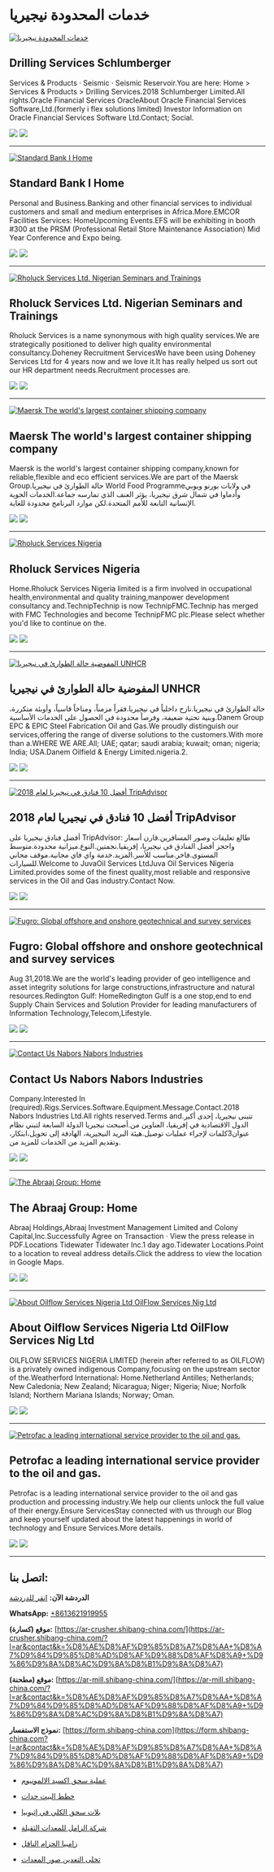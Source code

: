 # خدمات المحدودة نيجيريا

<a href="https://swt.shibang-china.com/?l=ar&img&k=%D8%AE%D8%AF%D9%85%D8%A7%D8%AA+%D8%A7%D9%84%D9%85%D8%AD%D8%AF%D9%88%D8%AF%D8%A9+%D9%86%D9%8A%D8%AC%D9%8A%D8%B1%D9%8A%D8%A7" target="_blank">![خدمات المحدودة نيجيريا](http://static.shibang-china.com/all-800x300/935.jpg)</a>

## Drilling Services Schlumberger
Services &amp; Products &middot; Seismic &middot; Seismic Reservoir.You are here: Home &gt; Services &amp; Products &gt; Drilling Services.2018 Schlumberger Limited.All rights.Oracle Financial Services OracleAbout Oracle Financial Services Software,Ltd.(formerly i flex solutions limited) Investor Information on Oracle Financial Services Software Ltd.Contact; Social.


<a href="https://whatsapp.shibangsoft.com/WhatsApp.php" target="_blank" title="WhatsApp">![](http://static.shibang-china.com/icon/whatsapp.png)</a> <a href="https://swt.shibang-china.com/?l=ar&icon&k=%D8%AE%D8%AF%D9%85%D8%A7%D8%AA+%D8%A7%D9%84%D9%85%D8%AD%D8%AF%D9%88%D8%AF%D8%A9+%D9%86%D9%8A%D8%AC%D9%8A%D8%B1%D9%8A%D8%A7" target="_blank">![](http://static.shibang-china.com/icon/chat-ar.png)</a>

---

<a href="https://swt.shibang-china.com/?l=ar&img&k=%D8%AE%D8%AF%D9%85%D8%A7%D8%AA+%D8%A7%D9%84%D9%85%D8%AD%D8%AF%D9%88%D8%AF%D8%A9+%D9%86%D9%8A%D8%AC%D9%8A%D8%B1%D9%8A%D8%A7" target="_blank">![Standard Bank I Home](http://static.shibang-china.com/all-800x300/1216.jpg)</a>

## Standard Bank I Home
Personal and Business.Banking and other financial services to individual customers and small and medium enterprises in Africa.More.EMCOR Facilities Services: HomeUpcoming Events.EFS will be exhibiting in booth #300 at the PRSM (Professional Retail Store Maintenance Association) Mid Year Conference and Expo being.


<a href="https://whatsapp.shibangsoft.com/WhatsApp.php" target="_blank" title="WhatsApp">![](http://static.shibang-china.com/icon/whatsapp.png)</a> <a href="https://swt.shibang-china.com/?l=ar&icon&k=%D8%AE%D8%AF%D9%85%D8%A7%D8%AA+%D8%A7%D9%84%D9%85%D8%AD%D8%AF%D9%88%D8%AF%D8%A9+%D9%86%D9%8A%D8%AC%D9%8A%D8%B1%D9%8A%D8%A7" target="_blank">![](http://static.shibang-china.com/icon/chat-ar.png)</a>

---

<a href="https://swt.shibang-china.com/?l=ar&img&k=%D8%AE%D8%AF%D9%85%D8%A7%D8%AA+%D8%A7%D9%84%D9%85%D8%AD%D8%AF%D9%88%D8%AF%D8%A9+%D9%86%D9%8A%D8%AC%D9%8A%D8%B1%D9%8A%D8%A7" target="_blank">![Rholuck Services Ltd. Nigerian Seminars and Trainings](http://static.shibang-china.com/all-800x300/510.jpg)</a>

## Rholuck Services Ltd. Nigerian Seminars and Trainings
Rholuck Services is a name synonymous with high quality services.We are strategically positioned to deliver high quality environmental consultancy.Doheney Recruitment ServicesWe have been using Doheney Services Ltd for 4 years now and we love it.It has really helped us sort out our HR department needs.Recruitment processes are.


<a href="https://whatsapp.shibangsoft.com/WhatsApp.php" target="_blank" title="WhatsApp">![](http://static.shibang-china.com/icon/whatsapp.png)</a> <a href="https://swt.shibang-china.com/?l=ar&icon&k=%D8%AE%D8%AF%D9%85%D8%A7%D8%AA+%D8%A7%D9%84%D9%85%D8%AD%D8%AF%D9%88%D8%AF%D8%A9+%D9%86%D9%8A%D8%AC%D9%8A%D8%B1%D9%8A%D8%A7" target="_blank">![](http://static.shibang-china.com/icon/chat-ar.png)</a>

---

<a href="https://swt.shibang-china.com/?l=ar&img&k=%D8%AE%D8%AF%D9%85%D8%A7%D8%AA+%D8%A7%D9%84%D9%85%D8%AD%D8%AF%D9%88%D8%AF%D8%A9+%D9%86%D9%8A%D8%AC%D9%8A%D8%B1%D9%8A%D8%A7" target="_blank">![Maersk The world&#39;s largest container shipping company](http://static.shibang-china.com/all-800x300/134.jpg)</a>

## Maersk The world&#39;s largest container shipping company
Maersk is the world&#39;s largest container shipping company,known for reliable,flexible and eco efficient services.We are part of the Maersk Group.حالة الطوارئ في نيجيريا World Food Programmeفي ولايات بورنو ويوبي وأدماوا في شمال شرق نيجيريا، يؤثر العنف الذي تمارسه جماعة.الخدمات الجوية الإنسانية التابعة للأمم المتحدة.لكن موارد البرنامج محدودة للغاية.


<a href="https://whatsapp.shibangsoft.com/WhatsApp.php" target="_blank" title="WhatsApp">![](http://static.shibang-china.com/icon/whatsapp.png)</a> <a href="https://swt.shibang-china.com/?l=ar&icon&k=%D8%AE%D8%AF%D9%85%D8%A7%D8%AA+%D8%A7%D9%84%D9%85%D8%AD%D8%AF%D9%88%D8%AF%D8%A9+%D9%86%D9%8A%D8%AC%D9%8A%D8%B1%D9%8A%D8%A7" target="_blank">![](http://static.shibang-china.com/icon/chat-ar.png)</a>

---

<a href="https://swt.shibang-china.com/?l=ar&img&k=%D8%AE%D8%AF%D9%85%D8%A7%D8%AA+%D8%A7%D9%84%D9%85%D8%AD%D8%AF%D9%88%D8%AF%D8%A9+%D9%86%D9%8A%D8%AC%D9%8A%D8%B1%D9%8A%D8%A7" target="_blank">![Rholuck Services Nigeria](http://static.shibang-china.com/all-800x300/70.jpg)</a>

## Rholuck Services Nigeria
Home.Rholuck Services Nigeria limited is a firm involved in occupational health,environmental and quality training,manpower development consultancy and.TechnipTechnip is now TechnipFMC.Technip has merged with FMC Technologies and become TechnipFMC plc.Please select whether you&#39;d like to continue on the.


<a href="https://whatsapp.shibangsoft.com/WhatsApp.php" target="_blank" title="WhatsApp">![](http://static.shibang-china.com/icon/whatsapp.png)</a> <a href="https://swt.shibang-china.com/?l=ar&icon&k=%D8%AE%D8%AF%D9%85%D8%A7%D8%AA+%D8%A7%D9%84%D9%85%D8%AD%D8%AF%D9%88%D8%AF%D8%A9+%D9%86%D9%8A%D8%AC%D9%8A%D8%B1%D9%8A%D8%A7" target="_blank">![](http://static.shibang-china.com/icon/chat-ar.png)</a>

---

<a href="https://swt.shibang-china.com/?l=ar&img&k=%D8%AE%D8%AF%D9%85%D8%A7%D8%AA+%D8%A7%D9%84%D9%85%D8%AD%D8%AF%D9%88%D8%AF%D8%A9+%D9%86%D9%8A%D8%AC%D9%8A%D8%B1%D9%8A%D8%A7" target="_blank">![المفوضية حالة الطوارئ في نيجيريا UNHCR](http://static.shibang-china.com/all-800x300/1210.jpg)</a>

## المفوضية حالة الطوارئ في نيجيريا UNHCR
حالة الطوارئ في نيجيريا.نازح داخلياً في نيجيريا.فقراً مزمناً، ومناخاً قاسياً، وأوبئة متكررة، وبنية تحتية ضعيفة، وفرصاً محدودة في الحصول على الخدمات الأساسية.Danem Group EPC &amp; EPIC Steel Fabrication Oil and Gas.We proudly distinguish our services,offering the range of diverse solutions to the customers.With more than a.WHERE WE ARE.All; UAE; qatar; saudi arabia; kuwait; oman; nigeria; India; USA.Danem Oilfield &amp; Energy Limited.nigeria.2.


<a href="https://whatsapp.shibangsoft.com/WhatsApp.php" target="_blank" title="WhatsApp">![](http://static.shibang-china.com/icon/whatsapp.png)</a> <a href="https://swt.shibang-china.com/?l=ar&icon&k=%D8%AE%D8%AF%D9%85%D8%A7%D8%AA+%D8%A7%D9%84%D9%85%D8%AD%D8%AF%D9%88%D8%AF%D8%A9+%D9%86%D9%8A%D8%AC%D9%8A%D8%B1%D9%8A%D8%A7" target="_blank">![](http://static.shibang-china.com/icon/chat-ar.png)</a>

---

<a href="https://swt.shibang-china.com/?l=ar&img&k=%D8%AE%D8%AF%D9%85%D8%A7%D8%AA+%D8%A7%D9%84%D9%85%D8%AD%D8%AF%D9%88%D8%AF%D8%A9+%D9%86%D9%8A%D8%AC%D9%8A%D8%B1%D9%8A%D8%A7" target="_blank">![أفضل 10 فنادق في نيجيريا لعام 2018 TripAdvisor](http://static.shibang-china.com/all-800x300/876.jpg)</a>

## أفضل 10 فنادق في نيجيريا لعام 2018 TripAdvisor
أفضل فنادق نيجيريا على TripAdvisor: طالع تعليقات وصور المسافرين.قارن أسعار واحجز أفضل الفنادق في نيجيريا، إفريقيا.نجمتين.النوع.ميزانية محدودة.متوسط المستوى.فاخر.مناسب للأسر.المزيد.خدمة واي فاي مجانية.موقف مجاني للسيارات.Welcome to JuvaOil Services LtdJuva Oil Services Nigeria Limited.provides some of the finest quality,most reliable and responsive services in the Oil and Gas industry.Contact Now.


<a href="https://whatsapp.shibangsoft.com/WhatsApp.php" target="_blank" title="WhatsApp">![](http://static.shibang-china.com/icon/whatsapp.png)</a> <a href="https://swt.shibang-china.com/?l=ar&icon&k=%D8%AE%D8%AF%D9%85%D8%A7%D8%AA+%D8%A7%D9%84%D9%85%D8%AD%D8%AF%D9%88%D8%AF%D8%A9+%D9%86%D9%8A%D8%AC%D9%8A%D8%B1%D9%8A%D8%A7" target="_blank">![](http://static.shibang-china.com/icon/chat-ar.png)</a>

---

<a href="https://swt.shibang-china.com/?l=ar&img&k=%D8%AE%D8%AF%D9%85%D8%A7%D8%AA+%D8%A7%D9%84%D9%85%D8%AD%D8%AF%D9%88%D8%AF%D8%A9+%D9%86%D9%8A%D8%AC%D9%8A%D8%B1%D9%8A%D8%A7" target="_blank">![Fugro: Global offshore and onshore geotechnical and survey services](http://static.shibang-china.com/all-800x300/573.jpg)</a>

## Fugro: Global offshore and onshore geotechnical and survey services
Aug 31,2018.We are the world&#39;s leading provider of geo intelligence and asset integrity solutions for large constructions,infrastructure and natural resources.Redington Gulf: HomeRedington Gulf is a one stop,end to end Supply Chain Services and Solution Provider for leading manufacturers of Information Technology,Telecom,Lifestyle.


<a href="https://whatsapp.shibangsoft.com/WhatsApp.php" target="_blank" title="WhatsApp">![](http://static.shibang-china.com/icon/whatsapp.png)</a> <a href="https://swt.shibang-china.com/?l=ar&icon&k=%D8%AE%D8%AF%D9%85%D8%A7%D8%AA+%D8%A7%D9%84%D9%85%D8%AD%D8%AF%D9%88%D8%AF%D8%A9+%D9%86%D9%8A%D8%AC%D9%8A%D8%B1%D9%8A%D8%A7" target="_blank">![](http://static.shibang-china.com/icon/chat-ar.png)</a>

---

<a href="https://swt.shibang-china.com/?l=ar&img&k=%D8%AE%D8%AF%D9%85%D8%A7%D8%AA+%D8%A7%D9%84%D9%85%D8%AD%D8%AF%D9%88%D8%AF%D8%A9+%D9%86%D9%8A%D8%AC%D9%8A%D8%B1%D9%8A%D8%A7" target="_blank">![Contact Us Nabors Nabors Industries](http://static.shibang-china.com/all-800x300/1088.jpg)</a>

## Contact Us Nabors Nabors Industries
Company.Interested In (required).Rigs.Services.Software.Equipment.Message.Contact.2018 Nabors Industries Ltd.All rights reserved.Terms and.تتبنى نيجيريا، إحدى أكبر الدول الاقتصادية في إفريقيا، العناوين من.أصبحت نيجيريا الدولة السابعة لتبني نظام عنوان3كلمات لإجراء عمليات توصيل.هيئة البريد النيجيرية، الهادفة إلى تحويل،ابتكار، وتقديم المزيد من الخدمات للمزيد من.


<a href="https://whatsapp.shibangsoft.com/WhatsApp.php" target="_blank" title="WhatsApp">![](http://static.shibang-china.com/icon/whatsapp.png)</a> <a href="https://swt.shibang-china.com/?l=ar&icon&k=%D8%AE%D8%AF%D9%85%D8%A7%D8%AA+%D8%A7%D9%84%D9%85%D8%AD%D8%AF%D9%88%D8%AF%D8%A9+%D9%86%D9%8A%D8%AC%D9%8A%D8%B1%D9%8A%D8%A7" target="_blank">![](http://static.shibang-china.com/icon/chat-ar.png)</a>

---

<a href="https://swt.shibang-china.com/?l=ar&img&k=%D8%AE%D8%AF%D9%85%D8%A7%D8%AA+%D8%A7%D9%84%D9%85%D8%AD%D8%AF%D9%88%D8%AF%D8%A9+%D9%86%D9%8A%D8%AC%D9%8A%D8%B1%D9%8A%D8%A7" target="_blank">![The Abraaj Group: Home](http://static.shibang-china.com/all-800x300/384.jpg)</a>

## The Abraaj Group: Home
Abraaj Holdings,Abraaj Investment Management Limited and Colony Capital,Inc.Successfully Agree on Transaction &middot; View the press release in PDF.Locations Tidewater Tidewater Inc.1 day ago.Tidewater Locations.Point to a location to reveal address details.Click the address to view the location in Google Maps.


<a href="https://whatsapp.shibangsoft.com/WhatsApp.php" target="_blank" title="WhatsApp">![](http://static.shibang-china.com/icon/whatsapp.png)</a> <a href="https://swt.shibang-china.com/?l=ar&icon&k=%D8%AE%D8%AF%D9%85%D8%A7%D8%AA+%D8%A7%D9%84%D9%85%D8%AD%D8%AF%D9%88%D8%AF%D8%A9+%D9%86%D9%8A%D8%AC%D9%8A%D8%B1%D9%8A%D8%A7" target="_blank">![](http://static.shibang-china.com/icon/chat-ar.png)</a>

---

<a href="https://swt.shibang-china.com/?l=ar&img&k=%D8%AE%D8%AF%D9%85%D8%A7%D8%AA+%D8%A7%D9%84%D9%85%D8%AD%D8%AF%D9%88%D8%AF%D8%A9+%D9%86%D9%8A%D8%AC%D9%8A%D8%B1%D9%8A%D8%A7" target="_blank">![About Oilflow Services Nigeria Ltd OilFlow Services Nig Ltd](http://static.shibang-china.com/all-800x300/1014.jpg)</a>

## About Oilflow Services Nigeria Ltd OilFlow Services Nig Ltd
OILFLOW SERVICES NIGERIA LIMITED (herein after referred to as OILFLOW) is a privately owned indigenous Company,focusing on the upstream sector of the.Weatherford International: Home.Netherland Antilles; Netherlands; New Caledonia; New Zealand; Nicaragua; Niger; Nigeria; Niue; Norfolk Island; Northern Mariana Islands; Norway; Oman.


<a href="https://whatsapp.shibangsoft.com/WhatsApp.php" target="_blank" title="WhatsApp">![](http://static.shibang-china.com/icon/whatsapp.png)</a> <a href="https://swt.shibang-china.com/?l=ar&icon&k=%D8%AE%D8%AF%D9%85%D8%A7%D8%AA+%D8%A7%D9%84%D9%85%D8%AD%D8%AF%D9%88%D8%AF%D8%A9+%D9%86%D9%8A%D8%AC%D9%8A%D8%B1%D9%8A%D8%A7" target="_blank">![](http://static.shibang-china.com/icon/chat-ar.png)</a>

---

<a href="https://swt.shibang-china.com/?l=ar&img&k=%D8%AE%D8%AF%D9%85%D8%A7%D8%AA+%D8%A7%D9%84%D9%85%D8%AD%D8%AF%D9%88%D8%AF%D8%A9+%D9%86%D9%8A%D8%AC%D9%8A%D8%B1%D9%8A%D8%A7" target="_blank">![Petrofac a leading international service provider to the oil and gas.](http://static.shibang-china.com/all-800x300/138.jpg)</a>

## Petrofac a leading international service provider to the oil and gas.
Petrofac is a leading international service provider to the oil and gas production and processing industry.We help our clients unlock the full value of their energy.Ensure ServicesStay connected with us through our Blog and keep yourself updated about the latest happenings in world of technology and Ensure Services.More details.


<a href="https://whatsapp.shibangsoft.com/WhatsApp.php" target="_blank" title="WhatsApp">![](http://static.shibang-china.com/icon/whatsapp.png)</a> <a href="https://swt.shibang-china.com/?l=ar&icon&k=%D8%AE%D8%AF%D9%85%D8%A7%D8%AA+%D8%A7%D9%84%D9%85%D8%AD%D8%AF%D9%88%D8%AF%D8%A9+%D9%86%D9%8A%D8%AC%D9%8A%D8%B1%D9%8A%D8%A7" target="_blank">![](http://static.shibang-china.com/icon/chat-ar.png)</a>

---
## اتصل بنا:

**الدردشة الآن:** [انقر للدردشة](https://swt.shibang-china.com?l=ar&contact&k=%D8%AE%D8%AF%D9%85%D8%A7%D8%AA+%D8%A7%D9%84%D9%85%D8%AD%D8%AF%D9%88%D8%AF%D8%A9+%D9%86%D9%8A%D8%AC%D9%8A%D8%B1%D9%8A%D8%A7)

**WhatsApp:**  [+8613621919955](https://whatsapp.shibangsoft.com/WhatsApp.php)

**موقع (كسارة):** [https://ar-crusher.shibang-china.com/](https://ar-crusher.shibang-china.com/?l=ar&contact&k=%D8%AE%D8%AF%D9%85%D8%A7%D8%AA+%D8%A7%D9%84%D9%85%D8%AD%D8%AF%D9%88%D8%AF%D8%A9+%D9%86%D9%8A%D8%AC%D9%8A%D8%B1%D9%8A%D8%A7)

**موقع (مطحنة):** [https://ar-mill.shibang-china.com/](https://ar-mill.shibang-china.com/?l=ar&contact&k=%D8%AE%D8%AF%D9%85%D8%A7%D8%AA+%D8%A7%D9%84%D9%85%D8%AD%D8%AF%D9%88%D8%AF%D8%A9+%D9%86%D9%8A%D8%AC%D9%8A%D8%B1%D9%8A%D8%A7)

**نموذج الاستفسار:** [https://form.shibang-china.com](https://form.shibang-china.com?l=ar&contact&k=%D8%AE%D8%AF%D9%85%D8%A7%D8%AA+%D8%A7%D9%84%D9%85%D8%AD%D8%AF%D9%88%D8%AF%D8%A9+%D9%86%D9%8A%D8%AC%D9%8A%D8%B1%D9%8A%D8%A7)

* [عملية سحق اكسيد الالمونيوم](../25/%D8%B9%D9%85%D9%84%D9%8A%D8%A9%20%D8%B3%D8%AD%D9%82%20%D8%A7%D9%83%D8%B3%D9%8A%D8%AF%20%D8%A7%D9%84%D8%A7%D9%84%D9%85%D9%88%D9%86%D9%8A%D9%88%D9%85.md)

* [خطط البيت حدات](../25/%D8%AE%D8%B7%D8%B7%20%D8%A7%D9%84%D8%A8%D9%8A%D8%AA%20%D8%AD%D8%AF%D8%A7%D8%AA.md)

* [بلات سحق الكلي في إثيوبيا](../25/%D8%A8%D9%84%D8%A7%D8%AA%20%D8%B3%D8%AD%D9%82%20%D8%A7%D9%84%D9%83%D9%84%D9%8A%20%D9%81%D9%8A%20%D8%A5%D8%AB%D9%8A%D9%88%D8%A8%D9%8A%D8%A7.md)

* [شركة الزامل للمعدات الثقيلة](../21/%D8%B4%D8%B1%D9%83%D8%A9%20%D8%A7%D9%84%D8%B2%D8%A7%D9%85%D9%84%20%D9%84%D9%84%D9%85%D8%B9%D8%AF%D8%A7%D8%AA%20%D8%A7%D9%84%D8%AB%D9%82%D9%8A%D9%84%D8%A9.md)

* [زامبيا الحزام الناقل](../25/%D8%B2%D8%A7%D9%85%D8%A8%D9%8A%D8%A7%20%D8%A7%D9%84%D8%AD%D8%B2%D8%A7%D9%85%20%D8%A7%D9%84%D9%86%D8%A7%D9%82%D9%84.md)

* [تخلى التعدين صور المعدات](../23/%D8%AA%D8%AE%D9%84%D9%89%20%D8%A7%D9%84%D8%AA%D8%B9%D8%AF%D9%8A%D9%86%20%D8%B5%D9%88%D8%B1%20%D8%A7%D9%84%D9%85%D8%B9%D8%AF%D8%A7%D8%AA.md)